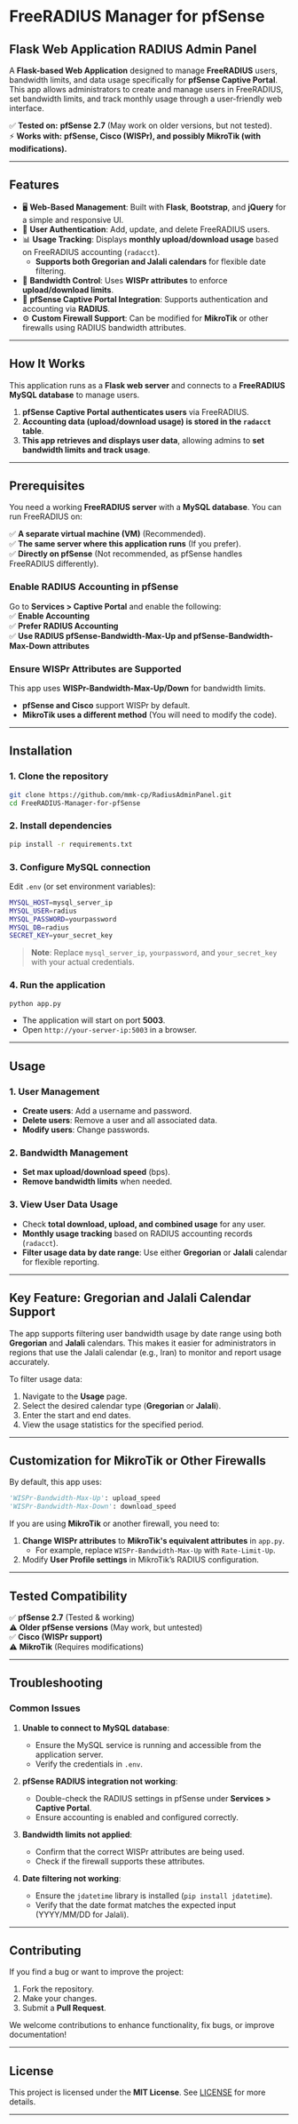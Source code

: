 # FreeRADIUS Manager for pfSense  
## Flask Web Application RADIUS Admin Panel

A **Flask-based Web Application** designed to manage **FreeRADIUS** users, bandwidth limits, and data usage specifically for **pfSense Captive Portal**. This app allows administrators to create and manage users in FreeRADIUS, set bandwidth limits, and track monthly usage through a user-friendly web interface.

✅ **Tested on:** **pfSense 2.7** (May work on older versions, but not tested).  
⚡ **Works with:** **pfSense, Cisco (WISPr), and possibly MikroTik (with modifications).**

---

## Features  

- 🖥 **Web-Based Management**: Built with **Flask**, **Bootstrap**, and **jQuery** for a simple and responsive UI.  
- 🔑 **User Authentication**: Add, update, and delete FreeRADIUS users.  
- 📊 **Usage Tracking**: Displays **monthly upload/download usage** based on FreeRADIUS accounting (`radacct`).  
  - **Supports both Gregorian and Jalali calendars** for flexible date filtering.  
- 🚀 **Bandwidth Control**: Uses **WISPr attributes** to enforce **upload/download limits**.  
- 🔄 **pfSense Captive Portal Integration**: Supports authentication and accounting via **RADIUS**.  
- ⚙️ **Custom Firewall Support**: Can be modified for **MikroTik** or other firewalls using RADIUS bandwidth attributes.  

---

## How It Works  

This application runs as a **Flask web server** and connects to a **FreeRADIUS MySQL database** to manage users.  

1. **pfSense Captive Portal authenticates users** via FreeRADIUS.  
2. **Accounting data (upload/download usage) is stored in the `radacct` table**.  
3. **This app retrieves and displays user data**, allowing admins to **set bandwidth limits and track usage**.  

---

## Prerequisites  

You need a working **FreeRADIUS server** with a **MySQL database**. You can run FreeRADIUS on:  

✅ **A separate virtual machine (VM)** (Recommended).  
✅ **The same server where this application runs** (If you prefer).  
✅ **Directly on pfSense** (Not recommended, as pfSense handles FreeRADIUS differently).  

### Enable RADIUS Accounting in pfSense  

Go to **Services > Captive Portal** and enable the following:  
✅ **Enable Accounting**  
✅ **Prefer RADIUS Accounting**  
✅ **Use RADIUS pfSense-Bandwidth-Max-Up and pfSense-Bandwidth-Max-Down attributes**  

### Ensure WISPr Attributes are Supported  

This app uses **WISPr-Bandwidth-Max-Up/Down** for bandwidth limits.  
- **pfSense and Cisco** support WISPr by default.  
- **MikroTik uses a different method** (You will need to modify the code).  

---

## Installation  

### **1. Clone the repository**  

```sh
git clone https://github.com/mmk-cp/RadiusAdminPanel.git
cd FreeRADIUS-Manager-for-pfSense
```

### **2. Install dependencies**  

```sh
pip install -r requirements.txt
```

### **3. Configure MySQL connection**  

Edit `.env` (or set environment variables):  

```sh
MYSQL_HOST=mysql_server_ip
MYSQL_USER=radius
MYSQL_PASSWORD=yourpassword
MYSQL_DB=radius
SECRET_KEY=your_secret_key
```

> **Note**: Replace `mysql_server_ip`, `yourpassword`, and `your_secret_key` with your actual credentials.

### **4. Run the application**  

```sh
python app.py
```

- The application will start on port **5003**.  
- Open `http://your-server-ip:5003` in a browser.  

---

## Usage  

### **1. User Management**  

- **Create users**: Add a username and password.  
- **Delete users**: Remove a user and all associated data.  
- **Modify users**: Change passwords.  

### **2. Bandwidth Management**  

- **Set max upload/download speed** (bps).  
- **Remove bandwidth limits** when needed.  

### **3. View User Data Usage**  

- Check **total download, upload, and combined usage** for any user.  
- **Monthly usage tracking** based on RADIUS accounting records (`radacct`).  
- **Filter usage data by date range**: Use either **Gregorian** or **Jalali** calendar for flexible reporting.  

---

## Key Feature: Gregorian and Jalali Calendar Support  

The app supports filtering user bandwidth usage by date range using both **Gregorian** and **Jalali** calendars. This makes it easier for administrators in regions that use the Jalali calendar (e.g., Iran) to monitor and report usage accurately.  

To filter usage data:  
1. Navigate to the **Usage** page.  
2. Select the desired calendar type (**Gregorian** or **Jalali**).  
3. Enter the start and end dates.  
4. View the usage statistics for the specified period.  

---

## Customization for MikroTik or Other Firewalls  

By default, this app uses:  

```python
'WISPr-Bandwidth-Max-Up': upload_speed
'WISPr-Bandwidth-Max-Down': download_speed
```

If you are using **MikroTik** or another firewall, you need to:  

1. **Change WISPr attributes** to **MikroTik's equivalent attributes** in `app.py`.  
   - For example, replace `WISPr-Bandwidth-Max-Up` with `Rate-Limit-Up`.  
2. Modify **User Profile settings** in MikroTik’s RADIUS configuration.  

---

## Tested Compatibility  

✅ **pfSense 2.7** (Tested & working)  
⚠️ **Older pfSense versions** (May work, but untested)  
✅ **Cisco (WISPr support)**  
⚠️ **MikroTik** (Requires modifications)  

---

## Troubleshooting  

### Common Issues  

1. **Unable to connect to MySQL database**:  
   - Ensure the MySQL service is running and accessible from the application server.  
   - Verify the credentials in `.env`.  

2. **pfSense RADIUS integration not working**:  
   - Double-check the RADIUS settings in pfSense under **Services > Captive Portal**.  
   - Ensure accounting is enabled and configured correctly.  

3. **Bandwidth limits not applied**:  
   - Confirm that the correct WISPr attributes are being used.  
   - Check if the firewall supports these attributes.  

4. **Date filtering not working**:  
   - Ensure the `jdatetime` library is installed (`pip install jdatetime`).  
   - Verify that the date format matches the expected input (YYYY/MM/DD for Jalali).  

---

## Contributing  

If you find a bug or want to improve the project:  

1. Fork the repository.  
2. Make your changes.  
3. Submit a **Pull Request**.  

We welcome contributions to enhance functionality, fix bugs, or improve documentation!

---

## License  

This project is licensed under the **MIT License**. See [LICENSE](LICENSE) for more details.

---
